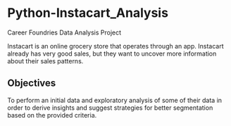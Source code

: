 # Python-Instacart_Analysis
Career Foundries Data Analysis Project

Instacart is an online grocery store that operates through an app. Instacart already has very good sales, but they want to uncover more information about their sales patterns.

## Objectives

To perform an initial data and exploratory analysis of some of their data in order to derive insights and suggest strategies for better segmentation based on the provided criteria.


